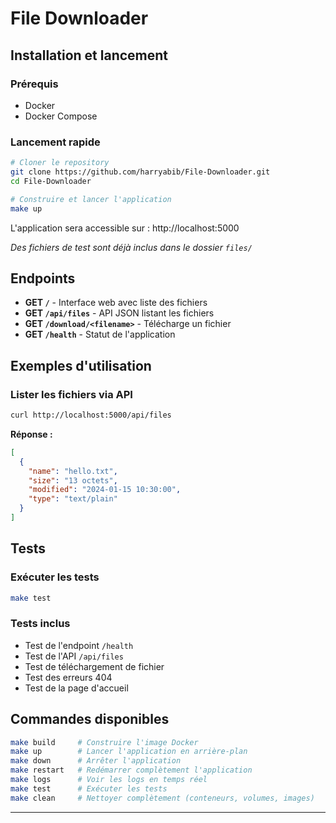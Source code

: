 # File Downloader

## Installation et lancement

### Prérequis
- Docker
- Docker Compose

### Lancement rapide
```bash
# Cloner le repository
git clone https://github.com/harryabib/File-Downloader.git
cd File-Downloader

# Construire et lancer l'application
make up
```

L'application sera accessible sur : http://localhost:5000

*Des fichiers de test sont déjà inclus dans le dossier `files/`*

## Endpoints

- **GET `/`** - Interface web avec liste des fichiers
- **GET `/api/files`** - API JSON listant les fichiers
- **GET `/download/<filename>`** - Télécharge un fichier
- **GET `/health`** - Statut de l'application

## Exemples d'utilisation

### Lister les fichiers via API
```bash
curl http://localhost:5000/api/files
```

**Réponse :**
```json
[
  {
    "name": "hello.txt",
    "size": "13 octets",
    "modified": "2024-01-15 10:30:00",
    "type": "text/plain"
  }
]
```

## Tests

### Exécuter les tests
```bash
make test
```

### Tests inclus
- Test de l'endpoint `/health`
- Test de l'API `/api/files`
- Test de téléchargement de fichier
- Test des erreurs 404
- Test de la page d'accueil

## Commandes disponibles

```bash
make build     # Construire l'image Docker
make up        # Lancer l'application en arrière-plan
make down      # Arrêter l'application
make restart   # Redémarrer complètement l'application
make logs      # Voir les logs en temps réel
make test      # Exécuter les tests
make clean     # Nettoyer complètement (conteneurs, volumes, images)
```

---